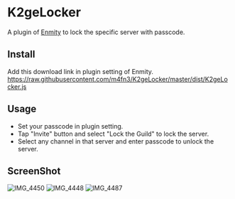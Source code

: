 # K2geLocker
A plugin of [Enmity](https://enmity.app/) to lock the specific server with passcode.

## Install
Add this download link in plugin setting of Enmity.
https://raw.githubusercontent.com/m4fn3/K2geLocker/master/dist/K2geLocker.js

## Usage
- Set your passcode in plugin setting.
- Tap "Invite" button and select "Lock the Guild" to lock the server.
- Select any channel in that server and enter passcode to unlock the server.

## ScreenShot
![IMG_4450](https://user-images.githubusercontent.com/43488869/206191070-5c94575b-d784-4649-808a-1e82667c9926.png)
![IMG_4448](https://user-images.githubusercontent.com/43488869/206190833-b6efd2fb-4399-4127-89bd-b23a29cfcfe5.png)
![IMG_4487](https://user-images.githubusercontent.com/43488869/207325951-55e979e3-0698-4d5e-a086-6f28586babee.png)
